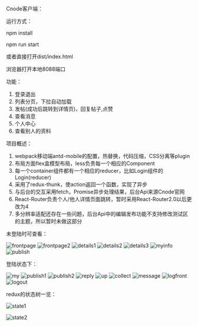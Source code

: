 Cnode客户端：

运行方式：

npm install

npm run start

或者直接打开dist/index.html

浏览器打开本地8088端口

功能：
1. 登录退出
2. 列表分页，下拉自动加载
3. 发帖(成功后跳转到详情页)，回复帖子,点赞
4. 查看消息
5. 个人中心
6. 查看别人的资料


项目概述：
1. webpack移动端antd-mobile的配置，热替换，代码压缩，CSS分离等plugin
2. 布局方面flex盒模型布局，less负责每一个相应的Component
3. 每一个container组件都有一个相应的reducer，比如Login组件的Login(reducer)
4. 采用了redux-thunk，使action返回一个函数，实现了异步
5. 与后台的交互采用fetch，Promise异步处理结果，后台Api来源Cnode官网
6. React-Router负责个人/他人详情页面跳转，暂时采用React-Router2.0以后更改为4
7. 多分辨率适配还存在一些问题，后台Api中的编辑发布功能不支持修改测试区的主题，所以暂时未做这部分


未登陆时可查看：

![frontpage](https://github.com/jiliangmason/Cnode-Webapp/blob/master/show/首页.png)  ![frontpage2](https://github.com/jiliangmason/Cnode-Webapp/blob/master/show/首页2.png)  ![details1](https://github.com/jiliangmason/Cnode-Webapp/blob/master/show/详情1.png)  ![details2](https://github.com/jiliangmason/Cnode-Webapp/blob/master/show/详情2.png)  ![details3](https://github.com/jiliangmason/Cnode-Webapp/blob/master/show/他人详情.png)  ![myinfo](https://github.com/jiliangmason/Cnode-Webapp/blob/master/show/我的.png)  ![publish](https://github.com/jiliangmason/Cnode-Webapp/blob/master/show/发布.png)


登陆状态下：

![my](https://github.com/jiliangmason/Cnode-Webapp/blob/master/show/个人详情.png)  ![publish1](https://github.com/jiliangmason/Cnode-Webapp/blob/master/show/发布1.png)  ![publish2](https://github.com/jiliangmason/Cnode-Webapp/blob/master/show/发布2.png)  ![reply](https://github.com/jiliangmason/Cnode-Webapp/blob/master/show/回复他人.png)  ![up](https://github.com/jiliangmason/Cnode-Webapp/blob/master/show/点赞.png)  ![collect](https://github.com/jiliangmason/Cnode-Webapp/blob/master/show/收藏.png)  ![message](https://github.com/jiliangmason/Cnode-Webapp/blob/master/show/消息.png)  ![logfront](https://github.com/jiliangmason/Cnode-Webapp/blob/master/show/登陆首页.png)  ![logout](https://github.com/jiliangmason/Cnode-Webapp/blob/master/show/退出登陆.png)


redux的状态树一览：

![state1](https://github.com/jiliangmason/Cnode-Webapp/blob/master/show/state一览图.png)

![state2](https://github.com/jiliangmason/Cnode-Webapp/blob/master/show/state一览图2.png)



